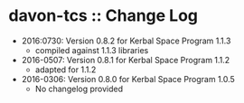 # davon-tcs :: Change Log

* 2016:0730: Version 0.8.2 for Kerbal Space Program 1.1.3
    - compiled against 1.1.3 libraries
* 2016-0507: Version 0.8.1 for Kerbal Space Program 1.1.2
    - adapted for 1.1.2
* 2016-0306: Version 0.8.0 for Kerbal Space Program 1.0.5
    - No changelog provided
